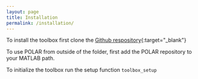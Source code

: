 ```yaml
---
layout: page
title: Installation
permalink: /installation/
---
```


To install the toolbox first clone the [Github respository](https://github.com/maegant/POLAR){:target="_blank"}

To use POLAR from outside of the folder, first add the POLAR repository to your MATLAB path. 

To initialize the toolbox run the setup function
``
toolbox_setup
``